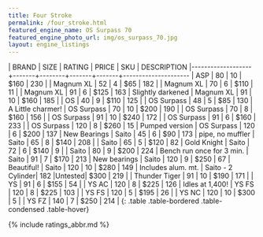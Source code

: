 ```yaml
---
title: Four Stroke
permalink: /four_stroke.html
featured_engine_name: OS Surpass 70
featured_engine_photo_url: img/os_surpass_70.jpg
layout: engine_listings
---
```


| BRAND             | SIZE  | RATING | PRICE | SKU   | DESCRIPTION
|-------------------+-------+--------+-------+-------+---------------------
| ASP               | 80    | 10     | $160  | 230   |
| Magnum XL         | 52    | 4      | $65   | 182   |
| Magnum XL         | 70    | 6      | $110  | 11    |
| Magnum XL         | 91    | 6      | $125  | 163   | Slightly darkened
| Magnum XL         | 91    | 10     | $160  | 185   |
| OS                | 40    | 9      | $110  | 125   |
| OS Surpass        | 48    | 5      | $85   | 130   | A Little charmer!
| OS Surpass        | 70    | 10     | $200  | 190   |
| OS Surpass        | 70    | 8      | $160  | 156   |
| OS Surpass        | 91    | 10     | $240  | 172   |
| OS Surpass        | 91    | 6      | $160  | 233   |
| OS Surpass        | 120   | 8      | $260  | 15    | Pumped version
| OS Surpass        | 120   | 6      | $200  | 137   | New Bearings
| Saito             | 45    | 6      | $90   | 173   | pipe, no muffler
| Saito             | 65    | 8      | $140  | 208   |
| Saito             | 65    | 5      | $120  | 82    | Gold Knight
| Saito             | 72    | 6      | $140  | 9     |
| Saito             | 80    | 9      | $200  | 224   | Bench run once for 3 min.
| Saito             | 91    | 7      | $170  | 213   | New bearings
| Saito             | 120   | 9      | $250  | 67    | Beautiful!
| Saito             | 120   | 10     | $280  | 149   | Includes alum. mt.
| Saito - 2 Cylinder| 182   |Untested| $300  | 219   |
| Thunder Tiger     | 91    | 10     | $190  | 171   |
| YS                | 91    | 6      | $155  | 54    |
| YS AC             | 120   | 8      | $225  | 126   | Idles at 1,400!
| YS FS             | 120   | 8      | $225  | 103   |
| YS FS             | 120   | 5      | $195  | 26    |
| YS NC             | 120   | 10     | $300  | 5     |
| YS FZ             | 140   | 7      | $250  | 214   |
{: .table .table-bordered .table-condensed .table-hover}

{% include ratings_abbr.md %}
